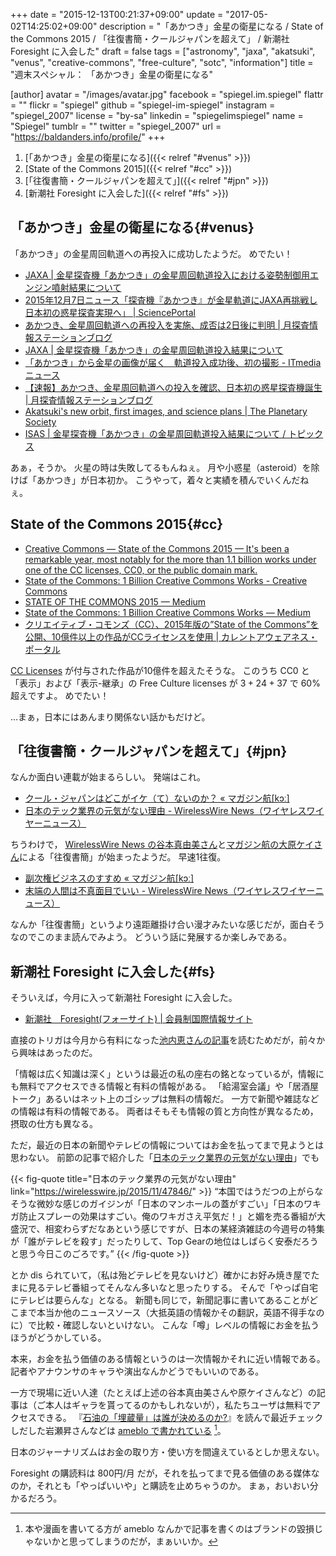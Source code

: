 +++
date = "2015-12-13T00:21:37+09:00"
update = "2017-05-02T14:25:02+09:00"
description = "「あかつき」金星の衛星になる / State of the Commons 2015 / 「往復書簡・クールジャパンを超えて」 / 新潮社 Foresight に入会した"
draft = false
tags = ["astronomy", "jaxa", "akatsuki", "venus", "creative-commons", "free-culture", "sotc", "information"]
title = "週末スペシャル： 「あかつき」金星の衛星になる"

[author]
  avatar = "/images/avatar.jpg"
  facebook = "spiegel.im.spiegel"
  flattr = ""
  flickr = "spiegel"
  github = "spiegel-im-spiegel"
  instagram = "spiegel_2007"
  license = "by-sa"
  linkedin = "spiegelimspiegel"
  name = "Spiegel"
  tumblr = ""
  twitter = "spiegel_2007"
  url = "https://baldanders.info/profile/"
+++

1. [「あかつき」金星の衛星になる]({{< relref "#venus" >}})
1. [State of the Commons 2015]({{< relref "#cc" >}})
1. [「往復書簡・クールジャパンを超えて」]({{< relref "#jpn" >}})
1. [新潮社 Foresight に入会した]({{< relref "#fs" >}})

## 「あかつき」金星の衛星になる{#venus}

「あかつき」の金星周回軌道への再投入に成功したようだ。
めでたい！

- [JAXA | 金星探査機「あかつき」の金星周回軌道投入における姿勢制御用エンジン噴射結果について](http://www.jaxa.jp/press/2015/12/20151207_akatsuki_j.html)
- [2015年12月7日ニュース「探査機『あかつき』が金星軌道にJAXA再挑戦し日本初の惑星探査実現へ」 | SciencePortal](http://scienceportal.jst.go.jp/news/newsflash_review/newsflash/2015/12/20151207_02.html)
- [あかつき、金星周回軌道への再投入を実施、成否は2日後に判明 | 月探査情報ステーションブログ](http://moonstation.jp/ja/blog/archives/1941)
- [JAXA | 金星探査機「あかつき」の金星周回軌道投入結果について](http://www.jaxa.jp/press/2015/12/20151209_akatsuki_j.html)
- [「あかつき」から金星の画像が届く　軌道投入成功後、初の撮影 - ITmedia ニュース](http://www.itmedia.co.jp/news/articles/1512/09/news132.html)
- [【速報】あかつき、金星周回軌道への投入を確認、日本初の惑星探査機誕生 | 月探査情報ステーションブログ](http://moonstation.jp/ja/blog/archives/1946)
- [Akatsuki's new orbit, first images, and science plans | The Planetary Society](http://www.planetary.org/blogs/emily-lakdawalla/2015/12091630-akatsukis-new-orbit-first.html)
- [ISAS | 金星探査機「あかつき」の金星周回軌道投入結果について / トピックス](http://www.isas.ac.jp/j/topics/topics/2015/1209.shtml)

あぁ，そうか。
火星の時は失敗してるもんねぇ。
月や小惑星（asteroid）を除けば「あかつき」が日本初か。
こうやって，着々と実績を積んでいくんだねぇ。

## State of the Commons 2015{#cc}

- [Creative Commons — State of the Commons 2015 — It's been a remarkable year, most notably for the more than 1.1 billion works under one of the CC licenses, CC0, or the public domain mark.](https://stateof.creativecommons.org/2015/)
- [State of the Commons: 1 Billion Creative Commons Works - Creative Commons](https://creativecommons.org/weblog/2015/12/08/46651)
- [STATE OF THE COMMONS 2015 — Medium](https://medium.com/@creativecommons/state-of-the-commons-2015-86016ee719c4#.d8hq9r28k)
- [State of the Commons: 1 Billion Creative Commons Works — Medium](https://medium.com/@creativecommons/state-of-the-commons-1-billion-creative-commons-works-82a08592e6dd#.yl7oaj7v9)
- [クリエイティブ・コモンズ（CC）、2015年版の”State of the Commons”を公開、10億件以上の作品がCCライセンスを使用 | カレントアウェアネス・ポータル](http://current.ndl.go.jp/node/30172)

[CC Licenses] が付与された作品が10億件を超えたそうな。
このうち CC0 と「表示」および「表示-継承」の Free Culture licenses が $3 + 24 + 37$ で $60\%$ 超えですよ。
めでたい！

...まぁ，日本にはあんまり関係ない話かもだけど。

[CC Licenses]: https://creativecommons.org/licenses/ "ライセンスについて - Creative Commons"

## 「往復書簡・クールジャパンを超えて」{#jpn}

なんか面白い連載が始まるらしい。
発端はこれ。

- [クール・ジャパンはどこがイケ（て）ないのか？ « マガジン航[kɔː]](https://magazine-k.jp/2015/11/16/beyond-cool-japan/)
- [日本のテック業界の元気がない理由 - WirelessWire News（ワイヤレスワイヤーニュース）](https://wirelesswire.jp/2015/11/47846/)

ちうわけで， [WirelessWire News の谷本真由美さん](https://wirelesswire.jp/author/mayumi_tanimoto/)と[マガジン航の大原ケイさん](https://magazine-k.jp/author/ohara-kay/)による「往復書簡」が始まったようだ。
早速1往復。

- [副次権ビジネスのすすめ « マガジン航[kɔː]](https://magazine-k.jp/2015/12/07/beyond-cool-japan-01/)
- [末端の人間は不真面目でいい - WirelessWire News（ワイヤレスワイヤーニュース）](https://wirelesswire.jp/2015/12/48658/)

なんか「往復書簡」というより遠距離掛け合い漫才みたいな感じだが，面白そうなのでこのまま読んでみよう。
どういう話に発展するか楽しみである。

## 新潮社 Foresight に入会した{#fs}

そういえば，今月に入って新潮社 Foresight に入会した。

- [新潮社　Foresight(フォーサイト) | 会員制国際情報サイト](http://www.fsight.jp/)

直接のトリガは今月から有料になった[池内恵さんの記事](http://www.fsight.jp/category/ikeuchinews)を読むためだが，前々から興味はあったのだ。

「情報は広く知識は深く」というは最近の私の座右の銘となっているが，情報にも無料でアクセスできる情報と有料の情報がある。
「給湯室会議」や「居酒屋トーク」あるいはネット上のゴシップは無料の情報だ。
一方で新聞や雑誌などの情報は有料の情報である。
両者はそもそも情報の質と方向性が異なるため，摂取の仕方も異なる。

ただ，最近の日本の新聞やテレビの情報についてはお金を払ってまで見ようとは思わない。
前節の記事で紹介した「[日本のテック業界の元気がない理由](https://wirelesswire.jp/2015/11/47846/)」でも

{{< fig-quote title="日本のテック業界の元気がない理由" link="https://wirelesswire.jp/2015/11/47846/" >}}
<q>本国ではうだつの上がらなそうな微妙な感じのガイジンが「日本のマンホールの蓋がすごい」「日本のワキガ防止スプレーの効果はすごい。俺のワキガさえ平気だ！」と媚を売る番組が大盛況で、相変わらずだなあという感じですが、日本の某経済雑誌の今週号の特集が「誰がテレビを殺す」だったりして、Top Gearの地位はしばらく安泰だろうと思う今日このごろです。</q>
{{< /fig-quote >}}

とか dis られていて，（私は殆どテレビを見ないけど）確かにお好み焼き屋でたまに見るテレビ番組ってそんなん多いなと思ったりする。
そんで「やっぱ自宅にテレビは要らんな」となる。
新聞も同じで，新聞記事に書いてあることがどこまで本当か他のニュースソース（大抵英語の情報かその翻訳，英語不得手なのに）で比較・確認しないといけない。
こんな「噂」レベルの情報にお金を払うほうがどうかしている。

本来，お金を払う価値のある情報というのは一次情報かそれに近い情報である。
記者やアナウンサのキャラや演出なんかどうでもいいのである。

一方で現場に近い人達（たとえば上述の谷本真由美さんや原ケイさんなど）の記事は（ご本人はギャラを貰ってるのかもしれないが），私たちユーザは無料でアクセスできる。
『[石油の「埋蔵量」は誰が決めるのか?](https://www.amazon.co.jp/exec/obidos/ASIN/B00OT5IZR2/baldandersinf-22/)』を読んで最近チェックしだした岩瀬昇さんなどは [ameblo で書かれている](http://ameblo.jp/nobbypapa/) [^ambl]。

[^ambl]: 本や漫画を書いてる方が ameblo なんかで記事を書くのはブランドの毀損じゃないかと思ってしまうのだが，まぁいいか。

日本のジャーナリズムはお金の取り方・使い方を間違えているとしか思えない。

Foresight の購読料は 800円/月 だが，それを払ってまで見る価値のある媒体なのか，それとも「やっぱいいや」と購読を止めちゃうのか。
まぁ，おいおい分かるだろう。
